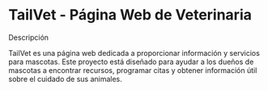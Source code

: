 # TailVet - Página Web de Veterinaria
Descripción

TailVet es una página web dedicada a proporcionar información y servicios para mascotas. Este proyecto está diseñado para ayudar a los dueños de mascotas a encontrar recursos, programar citas y obtener información útil sobre el cuidado de sus animales.
